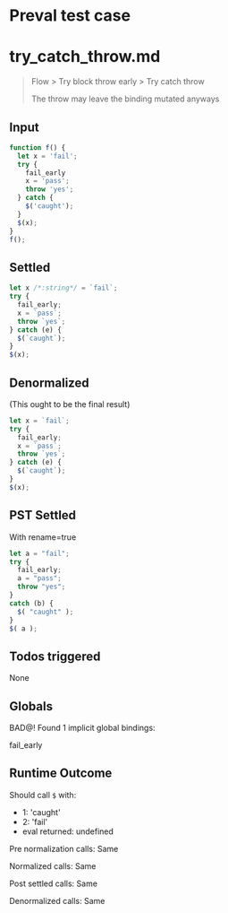 # Preval test case

# try_catch_throw.md

> Flow > Try block throw early > Try catch throw
>
> The throw may leave the binding mutated anyways

## Input

`````js filename=intro
function f() {
  let x = 'fail';
  try {
    fail_early
    x = 'pass';
    throw 'yes';
  } catch {
    $('caught');
  }
  $(x);
}
f();
`````


## Settled


`````js filename=intro
let x /*:string*/ = `fail`;
try {
  fail_early;
  x = `pass`;
  throw `yes`;
} catch (e) {
  $(`caught`);
}
$(x);
`````


## Denormalized
(This ought to be the final result)

`````js filename=intro
let x = `fail`;
try {
  fail_early;
  x = `pass`;
  throw `yes`;
} catch (e) {
  $(`caught`);
}
$(x);
`````


## PST Settled
With rename=true

`````js filename=intro
let a = "fail";
try {
  fail_early;
  a = "pass";
  throw "yes";
}
catch (b) {
  $( "caught" );
}
$( a );
`````


## Todos triggered


None


## Globals


BAD@! Found 1 implicit global bindings:

fail_early


## Runtime Outcome


Should call `$` with:
 - 1: 'caught'
 - 2: 'fail'
 - eval returned: undefined

Pre normalization calls: Same

Normalized calls: Same

Post settled calls: Same

Denormalized calls: Same
